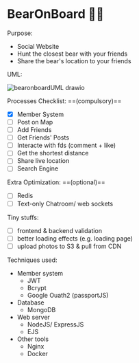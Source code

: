 # BearOnBoard 🐻🐾 

Purpose:
- Social  Website
- Hunt the closest bear with your friends
- Share the bear's location to your friends

UML:

![bearonboardUML drawio](https://user-images.githubusercontent.com/95410966/167254558-27484464-3e4e-40d4-bddc-e14b31615feb.png)

Processes Checklist: ==(compulsory)==
- [X] Member System
- [ ] Post on Map
- [ ] Add Friends 
- [ ] Get Friends' Posts
- [ ] Interacte with fds (comment + like)
- [ ] Get the shortest distance 
- [ ] Share live location
- [ ] Search Engine

Extra Optimization: ==(optional)==
- [ ] Redis
- [ ] Text-only Chatroom/ web sockets

Tiny stuffs:
- [ ] frontend & backend validation
- [ ] better loading effects (e.g. loading page)
- [ ] upload photos to S3 & pull from CDN

Techniques used:
- Member system
  - JWT
  - Bcrypt
  - Google Ouath2 (passportJS)
- Database
  - MongoDB
- Web server
  - NodeJS/ ExpressJS
  - EJS
- Other tools
  - Nginx
  - Docker

